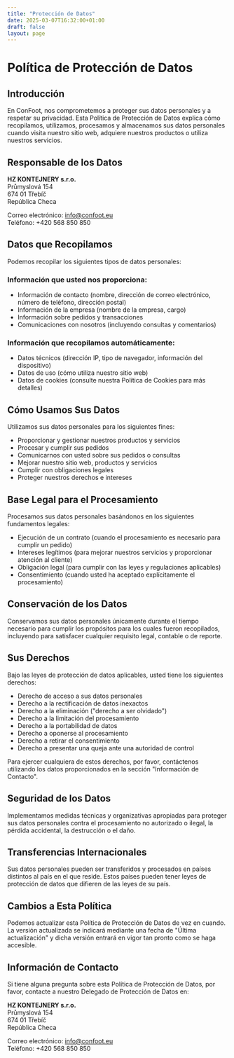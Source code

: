 ```yaml
---
title: "Protección de Datos"
date: 2025-03-07T16:32:00+01:00
draft: false
layout: page
---
```


# Política de Protección de Datos

## Introducción

En ConFoot, nos comprometemos a proteger sus datos personales y a respetar su privacidad. Esta Política de Protección de Datos explica cómo recopilamos, utilizamos, procesamos y almacenamos sus datos personales cuando visita nuestro sitio web, adquiere nuestros productos o utiliza nuestros servicios.

## Responsable de los Datos

**HZ KONTEJNERY s.r.o.**  
Průmyslová 154  
674 01 Třebíč  
República Checa

Correo electrónico: info@confoot.eu  
Teléfono: +420 568 850 850

## Datos que Recopilamos

Podemos recopilar los siguientes tipos de datos personales:

### Información que usted nos proporciona:
- Información de contacto (nombre, dirección de correo electrónico, número de teléfono, dirección postal)
- Información de la empresa (nombre de la empresa, cargo)
- Información sobre pedidos y transacciones
- Comunicaciones con nosotros (incluyendo consultas y comentarios)

### Información que recopilamos automáticamente:
- Datos técnicos (dirección IP, tipo de navegador, información del dispositivo)
- Datos de uso (cómo utiliza nuestro sitio web)
- Datos de cookies (consulte nuestra Política de Cookies para más detalles)

## Cómo Usamos Sus Datos

Utilizamos sus datos personales para los siguientes fines:

- Proporcionar y gestionar nuestros productos y servicios
- Procesar y cumplir sus pedidos
- Comunicarnos con usted sobre sus pedidos o consultas
- Mejorar nuestro sitio web, productos y servicios
- Cumplir con obligaciones legales
- Proteger nuestros derechos e intereses

## Base Legal para el Procesamiento

Procesamos sus datos personales basándonos en los siguientes fundamentos legales:

- Ejecución de un contrato (cuando el procesamiento es necesario para cumplir un pedido)
- Intereses legítimos (para mejorar nuestros servicios y proporcionar atención al cliente)
- Obligación legal (para cumplir con las leyes y regulaciones aplicables)
- Consentimiento (cuando usted ha aceptado explícitamente el procesamiento)

## Conservación de los Datos

Conservamos sus datos personales únicamente durante el tiempo necesario para cumplir los propósitos para los cuales fueron recopilados, incluyendo para satisfacer cualquier requisito legal, contable o de reporte.

## Sus Derechos

Bajo las leyes de protección de datos aplicables, usted tiene los siguientes derechos:

- Derecho de acceso a sus datos personales
- Derecho a la rectificación de datos inexactos
- Derecho a la eliminación ("derecho a ser olvidado")
- Derecho a la limitación del procesamiento
- Derecho a la portabilidad de datos
- Derecho a oponerse al procesamiento
- Derecho a retirar el consentimiento
- Derecho a presentar una queja ante una autoridad de control

Para ejercer cualquiera de estos derechos, por favor, contáctenos utilizando los datos proporcionados en la sección "Información de Contacto".

## Seguridad de los Datos

Implementamos medidas técnicas y organizativas apropiadas para proteger sus datos personales contra el procesamiento no autorizado o ilegal, la pérdida accidental, la destrucción o el daño.

## Transferencias Internacionales

Sus datos personales pueden ser transferidos y procesados en países distintos al país en el que reside. Estos países pueden tener leyes de protección de datos que difieren de las leyes de su país.

## Cambios a Esta Política

Podemos actualizar esta Política de Protección de Datos de vez en cuando. La versión actualizada se indicará mediante una fecha de "Última actualización" y dicha versión entrará en vigor tan pronto como se haga accesible.

## Información de Contacto

Si tiene alguna pregunta sobre esta Política de Protección de Datos, por favor, contacte a nuestro Delegado de Protección de Datos en:

**HZ KONTEJNERY s.r.o.**  
Průmyslová 154  
674 01 Třebíč  
República Checa

Correo electrónico: info@confoot.eu  
Teléfono: +420 568 850 850